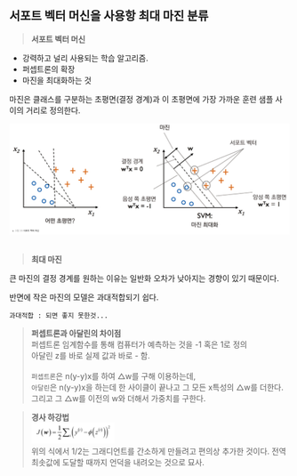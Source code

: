 ## 서포트 벡터 머신을 사용항 최대 마진 분류

> **서포트 벡터 머신**

<ul>
<li>강력하고 널리 사용되는 학습 알고리즘.</li>
<li>퍼셉트론의 확장</li>
<li>마진을 최대화하는 것</li>
</ul>

마진은 클래스를 구분하는 초평면(결정 경계)과 이 초평면에 가장 가까운 훈련 샘플 사이의 거리로 정의한다.

<img src="https://github.com/cwadven/Machine_Learning/blob/master/ML/chapter3/img/SVM.PNG" alt="drawing" width="600"/><br><br>

> **최대 마진**

큰 마진의 결정 경계를 원하는 이유는 일반화 오차가 낮아지는 경향이 있기 때문이다.

반면에 작은 마진의 모델은 과대적합되기 쉽다.

~~~
과대적합 : 되면 좋지 못한것...
~~~

> **퍼셉트론과 아달린의 차이점**<br>
퍼셉트론 임계함수를 통해 컴퓨터가 예측하는 것을 -1 혹은 1로 정의<br>
아달린 z를 바로 실제 값과 바로 - 함.<br><br>
`퍼셉트론`은 n(y-y)x를 하여 △w를 구해 이용하는데,<br>
`아달린`은 n(y-y)x을 하는데 한 사이클이 끝나고 그 모든 x특성의 △w를 더한다.
그리고 그 △w를 이전의 w와 더해서 가중치를 구한다.

> **경사 하강법**<br>
<img src="https://github.com/cwadven/Machine_Learning/blob/master/ML/chapter2/img/gradient.PNG" alt="drawing" width="150"/><br>
위의 식에서 1/2는 그래디언트를 간소하게 만들려고 편의상 추가한 것이다.
전역 최솟값에 도달할 때까지 언덕을 내려오는 것으로 묘사.
<br>

